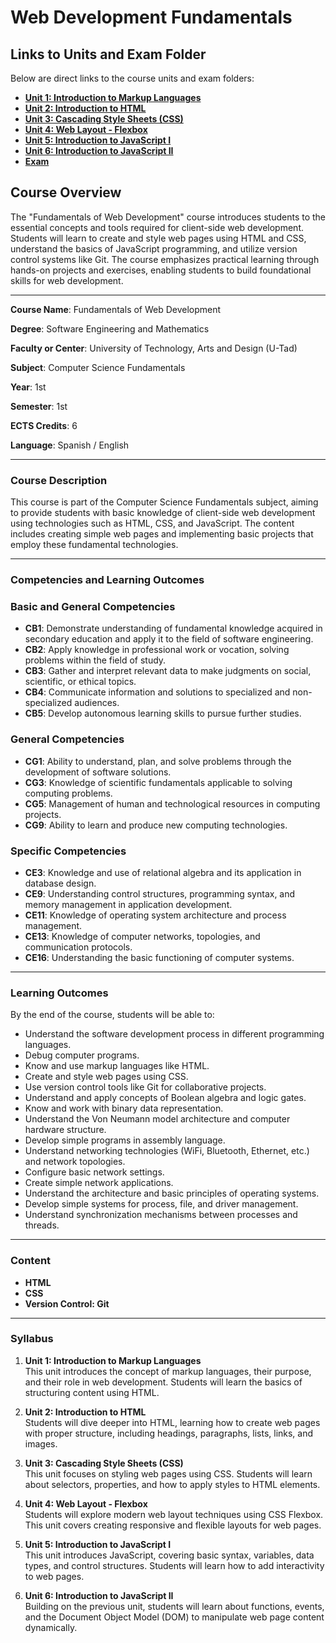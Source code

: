 # Web Development Fundamentals 

## **Links to Units and Exam Folder**

Below are direct links to the course units and exam folders:

- [**Unit 1: Introduction to Markup Languages**](U1/)
- [**Unit 2: Introduction to HTML**](U2/)
- [**Unit 3: Cascading Style Sheets (CSS)**](U3/)
- [**Unit 4: Web Layout - Flexbox**](U4/)
- [**Unit 5: Introduction to JavaScript I**](U5/)
- [**Unit 6: Introduction to JavaScript II**](U6/)
- [**Exam**](EXAM/)

## **Course Overview**

The "Fundamentals of Web Development" course introduces students to the essential concepts and tools required for client-side web development. Students will learn to create and style web pages using HTML and CSS, understand the basics of JavaScript programming, and utilize version control systems like Git. The course emphasizes practical learning through hands-on projects and exercises, enabling students to build foundational skills for web development.

---

**Course Name**: Fundamentals of Web Development

**Degree**: Software Engineering and Mathematics

**Faculty or Center**: University of Technology, Arts and Design (U-Tad)

**Subject**: Computer Science Fundamentals

**Year**: 1st

**Semester**: 1st

**ECTS Credits**: 6

**Language**: Spanish / English

---

### **Course Description**

This course is part of the Computer Science Fundamentals subject, aiming to provide students with basic knowledge of client-side web development using technologies such as HTML, CSS, and JavaScript. The content includes creating simple web pages and implementing basic projects that employ these fundamental technologies.

---

### **Competencies and Learning Outcomes**

### **Basic and General Competencies**

- **CB1**: Demonstrate understanding of fundamental knowledge acquired in secondary education and apply it to the field of software engineering.
- **CB2**: Apply knowledge in professional work or vocation, solving problems within the field of study.
- **CB3**: Gather and interpret relevant data to make judgments on social, scientific, or ethical topics.
- **CB4**: Communicate information and solutions to specialized and non-specialized audiences.
- **CB5**: Develop autonomous learning skills to pursue further studies.

### **General Competencies**

- **CG1**: Ability to understand, plan, and solve problems through the development of software solutions.
- **CG3**: Knowledge of scientific fundamentals applicable to solving computing problems.
- **CG5**: Management of human and technological resources in computing projects.
- **CG9**: Ability to learn and produce new computing technologies.

### **Specific Competencies**

- **CE3**: Knowledge and use of relational algebra and its application in database design.
- **CE9**: Understanding control structures, programming syntax, and memory management in application development.
- **CE11**: Knowledge of operating system architecture and process management.
- **CE13**: Knowledge of computer networks, topologies, and communication protocols.
- **CE16**: Understanding the basic functioning of computer systems.

---

### **Learning Outcomes**

By the end of the course, students will be able to:

- Understand the software development process in different programming languages.
- Debug computer programs.
- Know and use markup languages like HTML.
- Create and style web pages using CSS.
- Use version control tools like Git for collaborative projects.
- Understand and apply concepts of Boolean algebra and logic gates.
- Know and work with binary data representation.
- Understand the Von Neumann model architecture and computer hardware structure.
- Develop simple programs in assembly language.
- Understand networking technologies (WiFi, Bluetooth, Ethernet, etc.) and network topologies.
- Configure basic network settings.
- Create simple network applications.
- Understand the architecture and basic principles of operating systems.
- Develop simple systems for process, file, and driver management.
- Understand synchronization mechanisms between processes and threads.

---

### **Content**

- **HTML**
- **CSS**
- **Version Control: Git**

---

### **Syllabus**

1. **Unit 1: Introduction to Markup Languages**  
    This unit introduces the concept of markup languages, their purpose, and their role in web development. Students will learn the basics of structuring content using HTML.

2. **Unit 2: Introduction to HTML**  
    Students will dive deeper into HTML, learning how to create web pages with proper structure, including headings, paragraphs, lists, links, and images.

3. **Unit 3: Cascading Style Sheets (CSS)**  
    This unit focuses on styling web pages using CSS. Students will learn about selectors, properties, and how to apply styles to HTML elements.

4. **Unit 4: Web Layout - Flexbox**  
    Students will explore modern web layout techniques using CSS Flexbox. This unit covers creating responsive and flexible layouts for web pages.

5. **Unit 5: Introduction to JavaScript I**  
    This unit introduces JavaScript, covering basic syntax, variables, data types, and control structures. Students will learn how to add interactivity to web pages.

6. **Unit 6: Introduction to JavaScript II**  
    Building on the previous unit, students will learn about functions, events, and the Document Object Model (DOM) to manipulate web page content dynamically.

